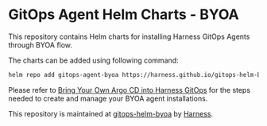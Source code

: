 # GitOps Agent Helm Charts - BYOA

This repository contains Helm charts for installing Harness GitOps Agents through BYOA flow.

The charts can be added using following command:
```bash
helm repo add gitops-agent-byoa https://harness.github.io/gitops-helm-byoa/gitops-helm-byoa/
```

Please refer to [Bring Your Own Argo CD into Harness GitOps](https://developer.harness.io/docs/continuous-delivery/gitops/connect-and-manage/multiple-argo-to-single-harness) for the steps needed to create and manage your BYOA agent installations.

This repository is maintained at [gitops-helm-byoa](https://github.com/harness/gitops-helm-byoa) by [Harness](http://harness.io/).
